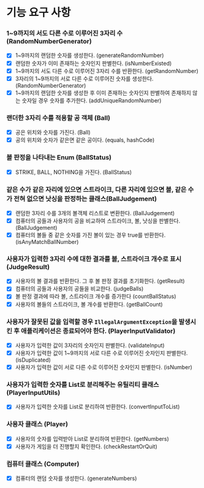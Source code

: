 # 기능 요구 사항
### 1~9까지의 서도 다른 수로 이루어진 3자리 수 (RandomNumberGenerator)
- [x] 1~9까지의 랜덤한 숫자를 생성한다. (generateRandomNumber)
- [x] 랜덤한 숫자가 이미 존재하는 숫자인지 판별한다. (isNumberExisted)
- [x] 1~9까지의 서도 다른 수로 이루어진 3자리 수를 반환한다. (getRandomNumber)
- [x] 3자리의 1~9까지의 서로 다른 수로 이루어진 숫자를 생성한다. (RandomNumberGenerator)
- [x] 1~9까지의 랜덤한 숫자를 생성한 후 이미 존재하는 숫자인지 판별하여 존재하지 않는 숫자일 경우 숫자를 추가한다. (addUniqueRandomNumber)
### 랜더한 3자리 수를 적용할 공 객체 (Ball)
- [x] 공은 위치와 숫자를 가진다. (Ball)
- [x] 공의 위치와 숫자가 같은면 같은 공이다. (equals, hashCode)
### 볼 판정을 나타내는 Enum (BallStatus)
- [x] STRIKE, BALL, NOTHING을 가진다. (BallStatus)
### 같은 수가 같은 자리에 있으면 스트라이크, 다른 자리에 있으면 볼, 같은 수가 전혀 없으면 낫싱을 판정하는 클래스(BallJudgement)
- [x] 랜덤한 3자리 수를 3개의 볼객체 리스트로 변환한다. (BallJudgement)
- [x] 컴퓨터의 공들과 사용자의 공을 비교하여 스트라이크, 볼, 낫싱을 판별한다. (BallJudgement)
- [x] 컴퓨터의 볼들 중 같은 숫자를 가진 볼이 있는 경우 true를 반환한다. (isAnyMatchBallNumber)
### 사용자가 입력한 3자리 수에 대한 결과를 볼, 스트라이크 개수로 표시 (JudgeResult)
- [x] 사용자의 볼 결과를 반환한다. 그 후 볼 판정 결과를 초기화한다. (getResult)
- [x] 컴퓨터의 공들과 사용자의 공들을 비교한다. (judgeBalls)
- [x] 볼 판정 결과에 따라 볼, 스트라이크 개수를 증가한다 (countBallStatus)
- [x] 사용자의 볼들의 스트라이크, 볼 개수를 반환한다. (getBallCount)
### 사용자가 잘못된 값을 입력할 경우 `IllegalArgumentException`을 발생시킨 후 애플리케이션은 종료되어야 한다. (PlayerInputValidator)
- [x] 사용자가 입력한 값이 3자리의 숫자인지 판별한다. (validateInput)
- [x] 사용자가 입력한 값이 1~9까지의 서로 다른 수로 이루어진 숫자인지 판별한다. (isDuplicated)
- [x] 사용자가 입력한 값이 서로 다른 수로 이루어진 숫자인지 판별한다. (isNumber)
### 사용자가 입력한 숫자를 List로 분리해주는 유틸리티 클래스 (PlayerInputUtils)
- [x] 사용자가 입력한 숫자를 List로 분리하여 반환한다. (convertInputToList)
### 사용자 클래스 (Player)
- [x] 사용자의 숫자를 입력받아 List로 분리하여 반환한다. (getNumbers)
- [x] 사용자가 게임을 더 진행할지 확인한다. (checkRestartOrQuit)
### 컴퓨터 클래스 (Computer)
- [x] 컴퓨터의 랜덤 숫자를 생성한다. (generateNumbers)